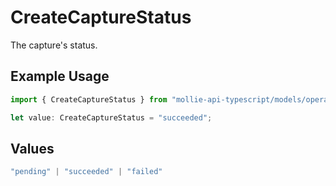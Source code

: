 # CreateCaptureStatus

The capture's status.

## Example Usage

```typescript
import { CreateCaptureStatus } from "mollie-api-typescript/models/operations";

let value: CreateCaptureStatus = "succeeded";
```

## Values

```typescript
"pending" | "succeeded" | "failed"
```